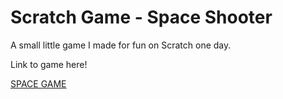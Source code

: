 # Scratch Game - Space Shooter

A small little game I made for fun on Scratch one day. 

Link to game here! 

[SPACE GAME](https://scratch.mit.edu/projects/336850661/)
